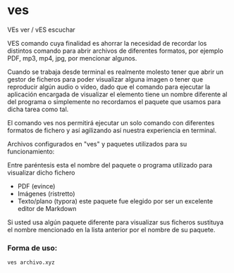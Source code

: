 
# ves

VEs ver / vES escuchar

VES comando cuya finalidad es ahorrar la necesidad de recordar los distintos comando para abrir archivos de diferentes formatos, por ejemplo PDF, mp3, mp4, jpg, por mencionar algunos.

Cuando se trabaja desde terminal es realmente molesto tener que abrir un gestor de ficheros para poder visualizar alguna imagen o tener que reproducir algún audio o vídeo, dado que el comando para ejecutar la aplicación encargada de visualizar el elemento tiene un nombre diferente al del programa o  simplemente no recordamos el paquete que usamos para dicha tarea como  tal.

El comando ves nos permitirá ejecutar un solo comando con diferentes formatos de fichero y así agilizando así nuestra experiencia en terminal.

Archivos configurados en "ves" y paquetes utilizados para su funcionamiento:

Entre paréntesis esta el nombre del paquete o programa utilizado para visualizar dicho fichero

- PDF (evince)
- Imágenes (ristretto)
- Texto/plano (typora) este paquete fue elegido por ser un excelente editor de Markdown

Si usted usa algún paquete diferente para visualizar sus ficheros  sustituya el nombre mencionado en la lista anterior por el nombre de su  paquete.



### Forma de uso:

`ves archivo.xyz`